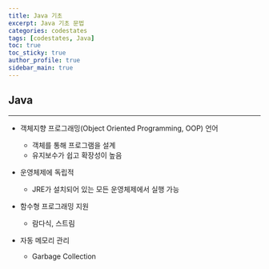 ```yaml
---
title: Java 기초
excerpt: Java 기초 문법
categories: codestates
tags: [codestates, Java]
toc: true
toc_sticky: true
author_profile: true
sidebar_main: true
---
```


## Java
<hr>

- 객체지향 프로그래밍(Object Oriented Programming, OOP) 언어      
    - 객체를 통해 프로그램을 설계          
    - 유지보수가 쉽고 확장성이 높음       
      
- 운영체제에 독립적
    - JRE가 설치되어 있는 모든 운영체제에서 실행 가능
- 함수형 프로그래밍 지원
    - 람다식, 스트림
- 자동 메모리 관리
    - Garbage Collection


